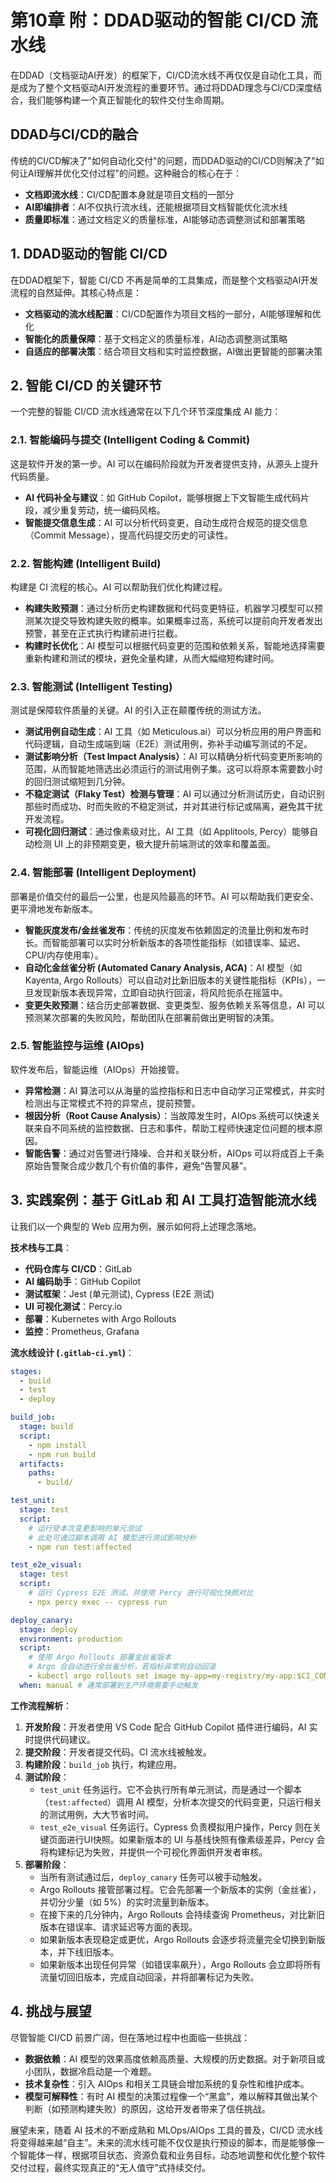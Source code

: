 # 第10章 附：DDAD驱动的智能 CI/CD 流水线

在DDAD（文档驱动AI开发）的框架下，CI/CD流水线不再仅仅是自动化工具，而是成为了整个文档驱动AI开发流程的重要环节。通过将DDAD理念与CI/CD深度结合，我们能够构建一个真正智能化的软件交付生命周期。

## DDAD与CI/CD的融合

传统的CI/CD解决了"如何自动化交付"的问题，而DDAD驱动的CI/CD则解决了"如何让AI理解并优化交付过程"的问题。这种融合的核心在于：

- **文档即流水线**：CI/CD配置本身就是项目文档的一部分
- **AI即编排者**：AI不仅执行流水线，还能根据项目文档智能优化流水线
- **质量即标准**：通过文档定义的质量标准，AI能够动态调整测试和部署策略

## 1. DDAD驱动的智能 CI/CD

在DDAD框架下，智能 CI/CD 不再是简单的工具集成，而是整个文档驱动AI开发流程的自然延伸。其核心特点是：

- **文档驱动的流水线配置**：CI/CD配置作为项目文档的一部分，AI能够理解和优化
- **智能化的质量保障**：基于文档定义的质量标准，AI动态调整测试策略
- **自适应的部署决策**：结合项目文档和实时监控数据，AI做出更智能的部署决策

## 2. 智能 CI/CD 的关键环节

一个完整的智能 CI/CD 流水线通常在以下几个环节深度集成 AI 能力：

### 2.1. 智能编码与提交 (Intelligent Coding & Commit)

这是软件开发的第一步。AI 可以在编码阶段就为开发者提供支持，从源头上提升代码质量。

- **AI 代码补全与建议**：如 GitHub Copilot，能够根据上下文智能生成代码片段，减少重复劳动，统一编码风格。
- **智能提交信息生成**：AI 可以分析代码变更，自动生成符合规范的提交信息（Commit Message），提高代码提交历史的可读性。

### 2.2. 智能构建 (Intelligent Build)

构建是 CI 流程的核心。AI 可以帮助我们优化构建过程。

- **构建失败预测**：通过分析历史构建数据和代码变更特征，机器学习模型可以预测某次提交导致构建失败的概率。如果概率过高，系统可以提前向开发者发出预警，甚至在正式执行构建前进行拦截。
- **构建时长优化**：AI 模型可以根据代码变更的范围和依赖关系，智能地选择需要重新构建和测试的模块，避免全量构建，从而大幅缩短构建时间。

### 2.3. 智能测试 (Intelligent Testing)

测试是保障软件质量的关键。AI 的引入正在颠覆传统的测试方法。

- **测试用例自动生成**：AI 工具（如 Meticulous.ai）可以分析应用的用户界面和代码逻辑，自动生成端到端（E2E）测试用例，弥补手动编写测试的不足。
- **测试影响分析（Test Impact Analysis）**：AI 可以精确分析代码变更所影响的范围，从而智能地筛选出必须运行的测试用例子集。这可以将原本需要数小时的回归测试缩短到几分钟。
- **不稳定测试（Flaky Test）检测与管理**：AI 可以通过分析测试历史，自动识别那些时而成功、时而失败的不稳定测试，并对其进行标记或隔离，避免其干扰开发流程。
- **可视化回归测试**：通过像素级对比，AI 工具（如 Applitools, Percy）能够自动检测 UI 上的非预期变更，极大提升前端测试的效率和覆盖面。

### 2.4. 智能部署 (Intelligent Deployment)

部署是价值交付的最后一公里，也是风险最高的环节。AI 可以帮助我们更安全、更平滑地发布新版本。

- **智能灰度发布/金丝雀发布**：传统的灰度发布依赖固定的流量比例和发布时长。而智能部署可以实时分析新版本的各项性能指标（如错误率、延迟、CPU/内存使用率）。
- **自动化金丝雀分析 (Automated Canary Analysis, ACA)**：AI 模型（如 Kayenta, Argo Rollouts）可以自动对比新旧版本的关键性能指标（KPIs），一旦发现新版本表现异常，立即自动执行回滚，将风险扼杀在摇篮中。
- **变更失败预测**：结合历史部署数据、变更类型、服务依赖关系等信息，AI 可以预测某次部署的失败风险，帮助团队在部署前做出更明智的决策。

### 2.5. 智能监控与运维 (AIOps)

软件发布后，智能运维（AIOps）开始接管。

- **异常检测**：AI 算法可以从海量的监控指标和日志中自动学习正常模式，并实时检测出与正常模式不符的异常点，提前预警。
- **根因分析（Root Cause Analysis）**：当故障发生时，AIOps 系统可以快速关联来自不同系统的监控数据、日志和事件，帮助工程师快速定位问题的根本原因。
- **智能告警**：通过对告警进行降噪、合并和关联分析，AIOps 可以将成百上千条原始告警聚合成少数几个有价值的事件，避免“告警风暴”。

## 3. 实践案例：基于 GitLab 和 AI 工具打造智能流水线

让我们以一个典型的 Web 应用为例，展示如何将上述理念落地。

**技术栈与工具**：
- **代码仓库与 CI/CD**：GitLab
- **AI 编码助手**：GitHub Copilot
- **测试框架**：Jest (单元测试), Cypress (E2E 测试)
- **UI 可视化测试**：Percy.io
- **部署**：Kubernetes with Argo Rollouts
- **监控**：Prometheus, Grafana

**流水线设计 (`.gitlab-ci.yml`)**：

```yaml
stages:
  - build
  - test
  - deploy

build_job:
  stage: build
  script:
    - npm install
    - npm run build
  artifacts:
    paths:
      - build/

test_unit:
  stage: test
  script:
    # 运行受本次变更影响的单元测试
    # 此处可通过脚本调用 AI 模型进行测试影响分析
    - npm run test:affected 

test_e2e_visual:
  stage: test
  script:
    # 运行 Cypress E2E 测试，并使用 Percy 进行可视化快照对比
    - npx percy exec -- cypress run

deploy_canary:
  stage: deploy
  environment: production
  script:
    # 使用 Argo Rollouts 部署金丝雀版本
    # Argo 会自动进行金丝雀分析，若指标异常则自动回滚
    - kubectl argo rollouts set image my-app=my-registry/my-app:$CI_COMMIT_SHA
  when: manual # 通常部署到生产环境需要手动触发
```

**工作流程解析**：

1.  **开发阶段**：开发者使用 VS Code 配合 GitHub Copilot 插件进行编码，AI 实时提供代码建议。
2.  **提交阶段**：开发者提交代码。CI 流水线被触发。
3.  **构建阶段**：`build_job` 执行，构建应用。
4.  **测试阶段**：
    *   `test_unit` 任务运行。它不会执行所有单元测试，而是通过一个脚本（`test:affected`）调用 AI 模型，分析本次提交的代码变更，只运行相关的测试用例，大大节省时间。
    *   `test_e2e_visual` 任务运行。Cypress 负责模拟用户操作，Percy 则在关键页面进行UI快照。如果新版本的 UI 与基线快照有像素级差异，Percy 会将构建标记为失败，并提供一个可视化界面供开发者审核。
5.  **部署阶段**：
    *   当所有测试通过后，`deploy_canary` 任务可以被手动触发。
    *   Argo Rollouts 接管部署过程。它会先部署一个新版本的实例（金丝雀），并切分少量（如 5%）的实时流量到新版本。
    *   在接下来的几分钟内，Argo Rollouts 会持续查询 Prometheus，对比新旧版本在错误率、请求延迟等方面的表现。
    *   如果新版本表现稳定或更优，Argo Rollouts 会逐步将流量完全切换到新版本，并下线旧版本。
    *   如果新版本出现任何异常（如错误率飙升），Argo Rollouts 会立即将所有流量切回旧版本，完成自动回滚，并将部署标记为失败。

## 4. 挑战与展望

尽管智能 CI/CD 前景广阔，但在落地过程中也面临一些挑战：

- **数据依赖**：AI 模型的效果高度依赖高质量、大规模的历史数据。对于新项目或小团队，数据冷启动是一个难题。
- **技术复杂性**：引入 AIOps 和相关工具链会增加系统的复杂性和维护成本。
- **模型可解释性**：有时 AI 模型的决策过程像一个“黑盒”，难以解释其做出某个判断（如预测构建失败）的原因，这给开发者带来了信任挑战。

展望未来，随着 AI 技术的不断成熟和 MLOps/AIOps 工具的普及，CI/CD 流水线将变得越来越“自主”。未来的流水线可能不仅仅是执行预设的脚本，而是能够像一个智能体一样，根据项目状态、资源负载和业务目标，动态地调整和优化整个软件交付过程，最终实现真正的“无人值守”式持续交付。